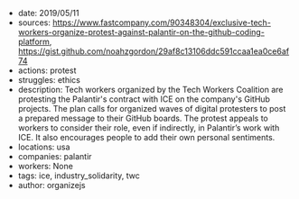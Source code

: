 - date: 2019/05/11
- sources: https://www.fastcompany.com/90348304/exclusive-tech-workers-organize-protest-against-palantir-on-the-github-coding-platform, https://gist.github.com/noahzgordon/29af8c13106ddc591ccaa1ea0ce6af74
- actions: protest
- struggles: ethics
- description: Tech workers organized by the Tech Workers Coalition are protesting the Palantir's contract with ICE on the company's GitHub projects. The plan calls for organized waves of digital protesters to post a prepared message to their GitHub boards. The protest appeals to workers to consider their role, even if indirectly, in Palantir’s work with ICE. It also encourages people to add their own personal sentiments.
- locations: usa
- companies: palantir
- workers: None
- tags: ice, industry_solidarity, twc
- author: organizejs
